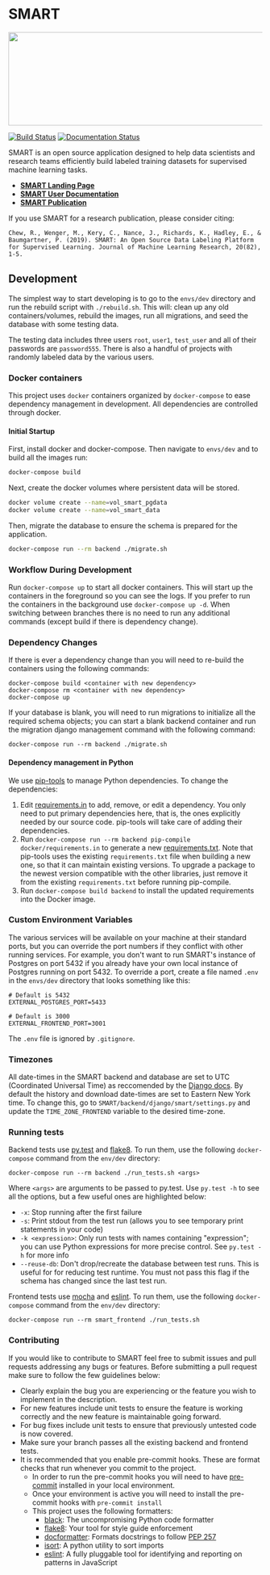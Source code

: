 # SMART
<img src="docs/img/smart-banner.png" width="820" height="185">

[![Build Status](https://travis-ci.com/RTIInternational/SMART.svg?&branch=master)](https://travis-ci.com/RTIInternational/SMART) [![Documentation Status](https://readthedocs.org/projects/smart-app/badge/?version=latest)](https://smart-app.readthedocs.io/en/latest/?badge=latest)

SMART is an open source application designed to help data scientists and research teams efficiently build labeled training datasets for supervised machine learning tasks.

- **[SMART Landing Page](https://rtiinternational.github.io/SMART/)** 
- **[SMART User Documentation](https://smart-app.readthedocs.io/en/latest/#)**
- **[SMART Publication](http://jmlr.org/papers/v20/18-859.html)**

If you use SMART for a research publication, please consider citing:

```Chew, R., Wenger, M., Kery, C., Nance, J., Richards, K., Hadley, E., & Baumgartner, P. (2019). SMART: An Open Source Data Labeling Platform for Supervised Learning. Journal of Machine Learning Research, 20(82), 1-5.```

## Development

The simplest way to start developing is to go to the `envs/dev` directory and run the rebuild script with `./rebuild.sh`.  This will: clean up any old containers/volumes, rebuild the images, run all migrations, and seed the database with some testing data.

The testing data includes three users `root`, `user1`, `test_user` and all of their passwords are `password555`. There is also a handful of projects with randomly labeled data by the various users.

### Docker containers

This project uses `docker` containers organized by `docker-compose` to ease dependency management in development.  All dependencies are controlled through docker.

#### Initial Startup

First, install docker and docker-compose. Then navigate to `envs/dev` and to build all the images run:

```bash
docker-compose build
```

Next, create the docker volumes where persistent data will be stored.

```bash
docker volume create --name=vol_smart_pgdata
docker volume create --name=vol_smart_data
```

Then, migrate the database to ensure the schema is prepared for the application. 

```bash
docker-compose run --rm backend ./migrate.sh
```

### Workflow During Development

Run `docker-compose up` to start all docker containers.  This will start up the containers in the foreground so you can see the logs.  If you prefer to run the containers in the background use `docker-compose up -d`. When switching between branches there is no need to run any additional commands (except build if there is dependency change).

### Dependency Changes

If there is ever a dependency change than you will need to re-build the containers using the following commands:

```shell
docker-compose build <container with new dependency>
docker-compose rm <container with new dependency>
docker-compose up
```

If your database is blank, you will need to run migrations to initialize all the required schema objects; you can start a blank backend container and run the migration django management command with the following command:

```shell
docker-compose run --rm backend ./migrate.sh
```

#### Dependency management in Python

We use [pip-tools](https://github.com/jazzband/pip-tools) to manage Python dependencies. To change the dependencies:

1. Edit [requirements.in](./backend/docker/requirements.in) to add, remove, or edit a dependency. You only need to put primary dependencies here, that is, the ones explicitly needed by our source code. pip-tools will take care of adding their dependencies.
1. Run `docker-compose run --rm backend pip-compile docker/requirements.in` to generate a new [requirements.txt](./backend/docker/requirements.txt). Note that pip-tools uses the existing `requirements.txt` file when building a new one, so that it can maintain existing versions. To upgrade a package to the newest version compatible with the other libraries, just remove it from the existing `requirements.txt` before running pip-compile.
1. Run `docker-compose build backend` to install the updated requirements into the Docker image.

### Custom Environment Variables

The various services will be available on your machine at their standard ports, but you can override the port numbers if they conflict with other running services. For example, you don't want to run SMART's instance of Postgres on port 5432 if you already have your own local instance of Postgres running on port 5432. To override a port, create a file named `.env` in the `envs/dev` directory that looks something like this:

``` shell
# Default is 5432
EXTERNAL_POSTGRES_PORT=5433

# Default is 3000
EXTERNAL_FRONTEND_PORT=3001
```

The `.env` file is ignored by `.gitignore`.

### Timezones

All date-times in the SMART backend and database are set to UTC (Coordinated Universal Time) as reccomended by the [Django docs](https://docs.djangoproject.com/en/4.1/topics/i18n/timezones/). By default the history and download date-times are set to Eastern New York time. To change this, go to `SMART/backend/django/smart/settings.py` and update the `TIME_ZONE_FRONTEND` variable to the desired time-zone.


### Running tests

Backend tests use [py.test](https://docs.pytest.org/en/latest/) and [flake8](http://flake8.pycqa.org/en/latest/).  To run them, use the following `docker-compose` command from the `env/dev` directory:

```
docker-compose run --rm backend ./run_tests.sh <args>
```

Where `<args>` are arguments to be passed to py.test.  Use `py.test -h` to see all the options, but a few useful ones are highlighted below:

 - `-x`: Stop running after the first failure
 - `-s`: Print stdout from the test run (allows you to see temporary print statements in your code)
 - `-k <expression>`: Only run tests with names containing "expression"; you can use Python expressions for more precise control.  See `py.test -h` for more info
 - `--reuse-db`: Don't drop/recreate the database between test runs.  This is useful for for reducing test runtime.  You must not pass this flag if the schema has changed since the last test run.


Frontend tests use [mocha](https://mochajs.org/api/mocha.js.html) and [eslint](https://eslint.org/docs/user-guide/getting-started).  To run them, use the following `docker-compose` command from the `env/dev` directory:

```
docker-compose run --rm smart_frontend ./run_tests.sh
```

### Contributing

If you would like to contribute to SMART feel free to submit issues and pull requests addressing any bugs or features. Before submitting a pull request make sure to follow the few guidelines below:

* Clearly explain the bug you are experiencing or the feature you wish to implement in the description.
* For new features include unit tests to ensure the feature is working correctly and the new feature is maintainable going forward.
* For bug fixes include unit tests to ensure that previously untested code is now covered.
* Make sure your branch passes all the existing backend and frontend tests.
* It is recommended that you enable pre-commit hooks. These are format checks that run whenever you commit to the project.
   * In order to run the pre-commit hooks you will need to have [pre-commit](https://pre-commit.com/) installed in your local environment.  
   * Once your environment is active you will need to install the pre-commit hooks with `pre-commit install`
   * This project uses the following formatters:
       * [black](https://github.com/python/black): The uncompromising Python code formatter
       * [flake8](https://github.com/PyCQA/flake8): Your tool for style guide enforcement
       * [docformatter](https://github.com/myint/docformatter): Formats docstrings to follow [PEP 257](https://www.python.org/dev/peps/pep-0257/)
       * [isort](https://github.com/timothycrosley/isort): A python utility to sort imports
       * [eslint](https://github.com/eslint/eslint): A fully pluggable tool for identifying and reporting on patterns in JavaScript
